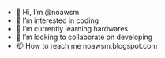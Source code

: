- 👋 Hi, I’m @noawsm
- 👀 I’m interested in coding
- 🌱 I’m currently learning hardwares
- 💞️ I’m looking to collaborate on developing
- 📫 How to reach me noawsm.blogspot.com

<!---
noawsm/noawsm is a ✨ special ✨ repository because its `README.md` (this file) appears on your GitHub profile.
You can click the Preview link to take a look at your changes.
--->
